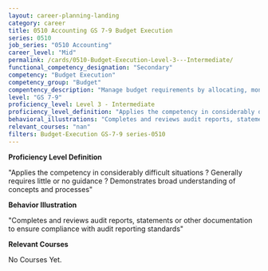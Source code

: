 ```yaml
---
layout: career-planning-landing
category: career
title: 0510 Accounting GS 7-9 Budget Execution
series: 0510
job_series: "0510 Accounting"
career_level: "Mid"
permalink: /cards/0510-Budget-Execution-Level-3---Intermediate/
functional_competency_designation: "Secondary"
competency: "Budget Execution"
competency_group: "Budget"
compentency_description: "Manage budget requirements by allocating, monitoring and analyzing budgets in compliance with statutory/regulatory guidance."
level: "GS 7-9"
proficiency_level: Level 3 - Intermediate
proficiency_level_definition: "Applies the competency in considerably difficult situations ? Generally requires little or no guidance ? Demonstrates broad understanding of concepts and processes"
behavioral_illustrations: "Completes and reviews audit reports, statements or other documentation to ensure compliance with audit reporting standards"
relevant_courses: "nan"
filters: Budget-Execution GS-7-9 series-0510
---
```


<p><b>Proficiency Level Definition</b></p>
<p>"Applies the competency in considerably difficult situations ? Generally requires little or no guidance ? Demonstrates broad understanding of concepts and processes"</p>
<p><b>Behavior Illustration</b></p>
<p>"Completes and reviews audit reports, statements or other documentation to ensure compliance with audit reporting standards"</p>
<p><b>Relevant Courses</b></p>
<div class="cfo-courses-outer"><div class="cfo-courses-inner">No Courses Yet.</div></div>
